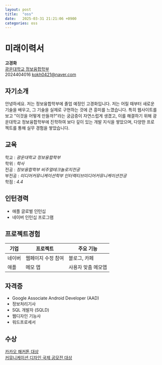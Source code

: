 ```yaml
---
layout: post
title:  "oss"
date:   2025-03-31 21:21:06 +0900
categories: oss
---
```


# 미래이력서


**고경화**  
[광운대학교 정보융합학부](https://ic.kw.ac.kr/)  
2024404016
kokh0421@naver.com



## 자기소개

안녕하세요. 저는 정보융합학부에 졸업 예정인 고경화입니다.
저는 어릴 때부터 새로운 기술을 배우고, 그 기술을 실제로 구현하는 것에 큰 흥미를 느꼈습니다. 특히 웹사이트를 보고 "이것을 어떻게 만들까?"라는 궁금증이 자연스럽게 생겼고, 이를 해결하기 위해 광운대학교 정보융합학부에 진학하여 보다 깊이 있는 개발 지식을 쌓았으며, 다양한 프로젝트를 통해 실무 경험을 쌓았습니다.

## 교육

학교 : *광운대학교 정보융합학부*  
학위 : *학사*   
전공 : *정보융합학부 비주얼테크놀로지전공*  
부전공 : *미디어커뮤니케이션학부 인터랙티브미디어커뮤니케이션전공*  
학점 : *4.4*

## 인턴경력

- 애플 글로벌 인턴십
- 네이버 인턴십 프로그램


## 프로젝트경험

| 기업  | 프로젝트          | 주요 기능        |
|------|--------------|--------------|
| 네이버 | 웹페이지 수정 참여 | 블로그, 카페   |
| 애플  | 메모 앱         | 사용자 맞춤 메모앱 |

## 자격증  
  
- Google Associate Android Developer (AAD)  
- 정보처리기사  
- SQL 개발자 (SQLD)  
- 웹디자인 기능사  
- 워드프로세서  

## 수상

<ins>카카오 해커톤 대상</ins>  
<ins>커뮤니케이션 디자인 국제 공모전 대상</ins>
